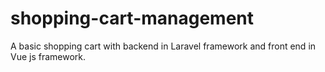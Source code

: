 # shopping-cart-management

A basic shopping cart with backend in Laravel framework and front end in Vue js framework.